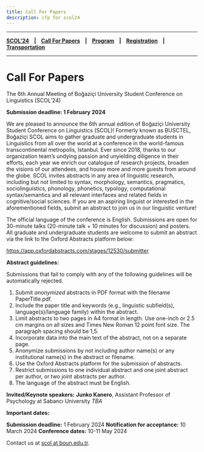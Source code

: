 ```yaml
---
title: Call For Papers
description: cfp for scol24
---
```


---

**[SCOL'24][scol24] ‎ ‎ ‎ | ‎ ‎ ‎ [Call For Papers][cfp] ‎ ‎ ‎ | ‎ ‎ ‎ [Program][prog] ‎ ‎ ‎ | ‎ ‎ ‎ [Registration][reg] ‎ ‎ ‎ | ‎ ‎ ‎ [Transportation][tp]**

---


# Call For Papers

The 6th Annual Meeting of Boğaziçi University Student Conference on Linguistics (SCOL’24) 

**Submission deadline: 1 February 2024**
 
We are pleased to announce the 6th annual edition of Boğaziçi University Student Conference on Linguistics (SCOL)! 
Formerly known as BUSCTEL, Boğaziçi SCOL aims to gather graduate and undergraduate students in Linguistics from all over the  world at a conference in the world-famous transcontinental metropolis, Istanbul. Ever since 2018, thanks to our  organization team’s undying passion and unyielding diligence in their efforts, each year we enrich our catalogue of  research projects, broaden the visions of our attendees, and house more and more guests from around the globe.
SCOL invites abstracts in any area of linguistic research, including but not limited to syntax, morphology, semantics,  pragmatics, sociolinguistics, phonology, phonetics, typology, computational syntax/semantics and all relevant interfaces and related fields in cognitive/social sciences. If you are an aspiring linguist or interested in the aforementioned fields, submit an abstract to join us in our linguistic venture! 

The official language of the conference is English. Submissions are open for 30-minute talks (20-minute talk + 10  minutes for discussion) and posters. All graduate and undergraduate students are welcome to submit an abstract via the link to the Oxford Abstracts platform below: 

https://app.oxfordabstracts.com/stages/12530/submitter

**Abstract guidelines:**

Submissions that fail to comply with any of the following guidelines will be automatically rejected. 

1. Submit *anonymized* abstracts in PDF format with the filename PaperTitle.pdf. 
2. Include the paper title and keywords (e.g., linguistic subfield(s), language(s)/language family) within the abstract. 
3. Limit abstracts to two pages in A4 format in length. Use one-inch or 2.5 cm margins on all sizes and Times New Roman 12 point font size. The paragraph spacing should be 1,5. 
4. Incorporate data into the main text of the abstract, not on a separate page. 
5. Anonymize submissions by not including author name(s) or any institutional name(s) in the abstract or filename. 
6. Use the Oxford Abstracts platform for the submission of abstracts. 
7. Restrict submissions to one individual abstract and one joint abstract per author, or two joint abstracts per author. 
8. The language of the abstract must be English.
 
**Invited/Keynote speakers:**
**Junko Kanero**, Assistant Professor of Psychology at Sabancı University
*TBA*

**Important dates:** 

**Submission deadline:** 1 February 2024
**Notification for acceptance:** 10 March 2024
**Conference dates:** 10-11 May 2024


Contact us at [scol at boun.edu.tr][mail].

[mail]: mailto:scol@boun.edu.tr
[tp]: /scol/24/transportation
[reg]: /scol/24/registration
[scol24]: /scol/24
[cfp]: /scol/24/callforpapers
[prog]: /scol/24/program